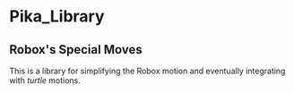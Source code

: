 Pika_Library
=============

## Robox's Special Moves

This is a library for simplifying the Robox motion and eventually integrating with _turtle_ motions.


